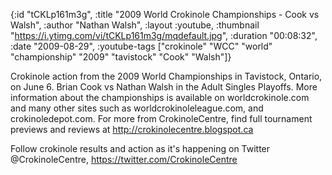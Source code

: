 {:id "tCKLp161m3g",
 :title "2009 World Crokinole Championships - Cook vs Walsh",
 :author "Nathan Walsh",
 :layout :youtube,
 :thumbnail "https://i.ytimg.com/vi/tCKLp161m3g/mqdefault.jpg",
 :duration "00:08:32",
 :date "2009-08-29",
 :youtube-tags
 ["crokinole"
  "WCC"
  "world"
  "championship"
  "2009"
  "tavistock"
  "Cook"
  "Walsh"]}


Crokinole action from the 2009 World Championships in Tavistock, Ontario, on June 6. Brian Cook vs Nathan Walsh in the Adult Singles Playoffs. More information about the championships is available on worldcrokinole.com and many other sites such as worldcrokinoleleague.com, and crokinoledepot.com. For more from CrokinoleCentre, find full tournament previews and reviews at http://crokinolecentre.blogspot.ca

Follow crokinole results and action as it's happening on Twitter @CrokinoleCentre, https://twitter.com/CrokinoleCentre
